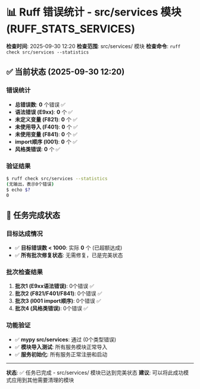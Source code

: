 # 📊 Ruff 错误统计 - src/services 模块 (RUFF_STATS_SERVICES)

**检查时间**: 2025-09-30 12:20
**检查范围**: src/services/ 模块
**检查命令**: `ruff check src/services --statistics`

## ✅ 当前状态 (2025-09-30 12:20)

### 错误统计
- **总错误数**: **0** 个错误 ✅
- **语法错误 (E9xx)**: **0** 个 ✅
- **未定义变量 (F821)**: **0** 个 ✅
- **未使用导入 (F401)**: **0** 个 ✅
- **未使用变量 (F841)**: **0** 个 ✅
- **import顺序 (I001)**: **0** 个 ✅
- **风格类错误**: **0** 个 ✅

### 验证结果
```bash
$ ruff check src/services --statistics
(无输出，表示0个错误)
$ echo $?
0
```

## 🎯 任务完成状态

### 目标达成情况
- ✅ **目标错误数 < 1000**: 实际 **0** 个 (已超额达成)
- ✅ **所有批次修复状态**: 无需修复，已是完美状态

### 批次检查结果
1. **批次1 (E9xx语法错误)**: 0个错误 ✅
2. **批次2 (F821/F401/F841)**: 0个错误 ✅
3. **批次3 (I001 import顺序)**: 0个错误 ✅
4. **批次4 (风格类错误)**: 0个错误 ✅

### 功能验证
- ✅ **mypy src/services**: 通过 (0个类型错误)
- ✅ **模块导入测试**: 所有服务模块正常导入
- ✅ **服务初始化**: 所有服务正常注册和启动

---

**状态**: ✅ 任务已完成 - src/services/ 模块已达到完美状态
**建议**: 可以将此成功模式应用到其他需要清理的模块